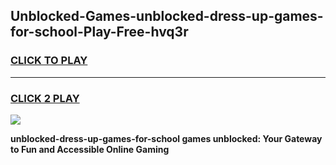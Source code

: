 
## Unblocked-Games-unblocked-dress-up-games-for-school-Play-Free-hvq3r
<h3>
<a href="https://premium76.site?title=unblocked-dress-up-games-for-school&ref=18A1">CLICK TO PLAY</a></h3>
<hr>

<h3>
<a href="https://premium76.site?title=unblocked-dress-up-games-for-school&ref=18A1">CLICK 2 PLAY</a>
  
</h3>

<a href="https://premium76.site?title=unblocked-dress-up-games-for-school&ref=18A1"><img src="https://clearcache.store/games.png"></a>


**unblocked-dress-up-games-for-school games unblocked: Your Gateway to Fun and Accessible Online Gaming**
